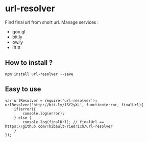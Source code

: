 # url-resolver

Find final url from short url. Manage services : 

* goo.gl
* bit.ly
* ow.ly
* ift.tt

## How to install ?

    npm install url-resolver --save

## Easy to use


    var urlResolver = require('url-resolver');
    urlResolver('http://bit.ly/1SY2yXL', function(error, finalUrl){
        if(error){
            console.log(error);
        } else {
            console.log(finalUrl); // finalUrl == https://github.com/ThibaultFriedrich/url-resolver
        }
    });
